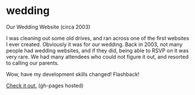wedding
=======

Our Wedding Website (circa 2003)

I was cleaning out some old drives, and ran across one of the first websites I ever created.  Obviously it was for our wedding.  Back in 2003, not many people had wedding websites, and if they did, being able to RSVP on it was very rare.  We had many attendees who could not figure it out, and resorted to calling our parents.  

Wow, have my development skills changed!  Flashback!

[Check it out.](http://mohlsen.github.io/wedding/) (gh-pages hosted)

